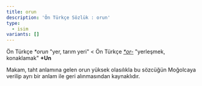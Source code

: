 ```yaml
---
title: orun
description: 'Ön Türkçe Sözlük : orun'
type:
  - isim
variants: []
---
```

Ön Türkçe _*orun_ "yer, tarım yeri" < Ön Türkçe [_*or-_](/pt/or-) "yerleşmek, konaklamak" **+Un**

Makam, taht anlamına gelen orun yüksek olasılıkla bu sözcüğün Moğolcaya verilip ayrı bir anlam ile geri alınmasından kaynaklıdır.
